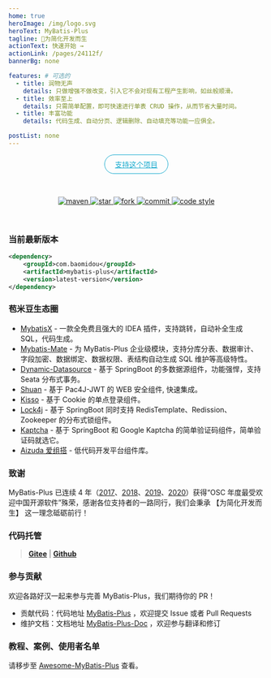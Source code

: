 ```yaml
---
home: true
heroImage: /img/logo.svg
heroText: MyBatis-Plus
tagline: 🚀为简化开发而生
actionText: 快速开始 →
actionLink: /pages/24112f/
bannerBg: none

features: # 可选的
  - title: 润物无声
    details: 只做增强不做改变，引入它不会对现有工程产生影响，如丝般顺滑。
  - title: 效率至上
    details: 只需简单配置，即可快速进行单表 CRUD 操作，从而节省大量时间。
  - title: 丰富功能
    details: 代码生成、自动分页、逻辑删除、自动填充等功能一应俱全。

postList: none
---
```


<p align="center">
  <a class="become-sponsor" href="/pages/4fedc2">支持这个项目</a>
</p>

<style>
  .become-sponsor{
    padding: 8px 20px;
    display: inline-block;
    color: #11a8cd;
    border-radius: 30px;
    box-sizing: border-box;
    border: 1px solid #11a8cd;
  }
</style>

<br/>

<p align="center">
  <a href="https://search.maven.org/#search%7Cga%7C1%7Cg%3A%22com.baomidou%22%20AND%20a%3A%22mybatis-plus%22">
    <img alt="maven" class="no-zoom" src="https://img.shields.io/maven-central/v/com.baomidou/mybatis-plus.svg?style=for-the-badge">
  </a>

  <a href="https://github.com/baomidou/mybatis-plus">
    <img alt="star" class="no-zoom" src="https://img.shields.io/github/stars/baomidou/mybatis-plus?style=for-the-badge">
  </a>

  <a href="https://github.com/baomidou/mybatis-plus">
    <img alt="fork" class="no-zoom" src="https://img.shields.io/github/forks/baomidou/mybatis-plus?style=for-the-badge">
  </a>

  <a href="https://github.com/baomidou/mybatis-plus/commits/3.0">
    <img alt="commit" class="no-zoom" src="https://img.shields.io/github/commit-activity/y/baomidou/mybatis-plus?style=for-the-badge">
  </a>

  <a href="https://www.apache.org/licenses/LICENSE-2.0">
    <img alt="code style" class="no-zoom" src="https://img.shields.io/badge/license-Apache%202-4EB1BA.svg?style=for-the-badge">
  </a>
</p>

<br/>

### 当前最新版本

```xml
<dependency>
    <groupId>com.baomidou</groupId>
    <artifactId>mybatis-plus</artifactId>
    <version>latest-version</version>
</dependency>
```

### 苞米豆生态圈

- [MybatisX](https://github.com/baomidou/MybatisX) - 一款全免费且强大的 IDEA 插件，支持跳转，自动补全生成 SQL，代码生成。
- [Mybatis-Mate](https://gitee.com/baomidou/mybatis-mate-examples) - 为 MyBatis-Plus 企业级模块，支持分库分表、数据审计、字段加密、数据绑定、数据权限、表结构自动生成 SQL 维护等高级特性。
- [Dynamic-Datasource](https://dynamic-datasource.com) - 基于 SpringBoot 的多数据源组件，功能强悍，支持 Seata 分布式事务。
- [Shuan](https://gitee.com/baomidou/shaun) - 基于 Pac4J-JWT 的 WEB 安全组件, 快速集成。
- [Kisso](https://github.com/baomidou/kisso) - 基于 Cookie 的单点登录组件。
- [Lock4j](https://gitee.com/baomidou/lock4j) - 基于 SpringBoot 同时支持 RedisTemplate、Redission、Zookeeper 的分布式锁组件。
- [Kaptcha](https://gitee.com/baomidou/kaptcha-spring-boot-starter) - 基于 SpringBoot 和 Google Kaptcha 的简单验证码组件，简单验证码就选它。
- [Aizuda 爱组搭](https://gitee.com/aizuda) - 低代码开发平台组件库。

### 致谢

MyBatis-Plus 已连续 4 年（[2017](https://www.oschina.net/project/top_cn_2017)、[2018](https://www.oschina.net/project/top_cn_2018)、[2019](https://www.oschina.net/project/top_cn_2019)、[2020](https://www.oschina.net/project/top_cn_2020)）获得“OSC 年度最受欢迎中国开源软件”殊荣，感谢各位支持者的一路同行，我们会秉承 【为简化开发而生】 这一理念砥砺前行！

### 代码托管

> **[Gitee](https://gitee.com/baomidou/mybatis-plus)** | **[Github](https://github.com/baomidou/mybatis-plus)**

### 参与贡献

欢迎各路好汉一起来参与完善 MyBatis-Plus，我们期待你的 PR！

- 贡献代码：代码地址 [MyBatis-Plus](https://github.com/baomidou/mybatis-plus) ，欢迎提交 Issue 或者 Pull Requests
- 维护文档：文档地址 [MyBatis-Plus-Doc](https://github.com/baomidou/mybatis-plus-doc) ，欢迎参与翻译和修订

### 教程、案例、使用者名单

请移步至 [Awesome-MyBatis-Plus](https://github.com/baomidou/awesome-mybatis-plus) 查看。

<script>
export default {
  mounted () {
    var xmlHttp = new XMLHttpRequest()
    xmlHttp.open("GET", "https://img.shields.io/maven-central/v/com.baomidou/mybatis-plus.json", false)
    xmlHttp.send(null)
    var mpVersion = JSON.parse(xmlHttp.responseText).value.replace('v', '')
    var codeNodeList = document.querySelectorAll('code')
    for (var i = 0; i < codeNodeList.length; i++) {
        codeNodeList[i].innerHTML = codeNodeList[i].innerHTML.replace('latest-version', mpVersion)
    }
  }
}
</script>
